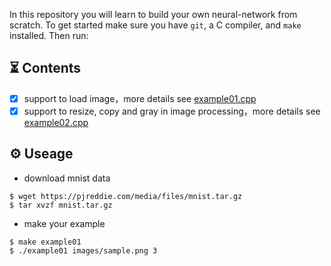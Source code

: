 In this repository you will learn to build your own neural-network from scratch. To get started make sure you have `git`, a C compiler, and `make` installed. Then run:


⏳ Contents
--------------------

- [x] support to load image，more details see [example01.cpp](https://github.com/YunYang1994/yynet/blob/master/examples/example01.cpp)
- [x] support to resize, copy and gray in image processing，more details see [example02.cpp](https://github.com/YunYang1994/yynet/blob/master/examples/example02.cpp)

⚙️ Useage
--------------------

- download mnist data
```bashrc
$ wget https://pjreddie.com/media/files/mnist.tar.gz
$ tar xvzf mnist.tar.gz
```
- make your example
```bashrc
$ make example01
$ ./example01 images/sample.png 3
```
